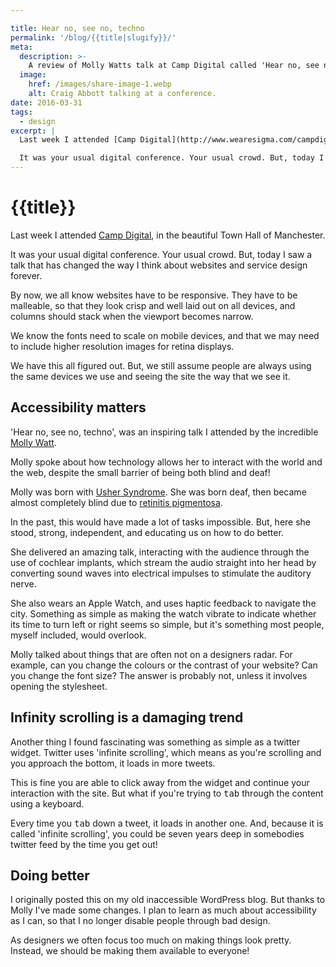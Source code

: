 ```yaml
---

title: Hear no, see no, techno
permalink: '/blog/{{title|slugify}}/'
meta:
  description: >-
    A review of Molly Watts talk at Camp Digital called 'Hear no, see no, techno.'
  image:
    href: /images/share-image-1.webp
    alt: Craig Abbott talking at a conference.
date: 2016-03-31
tags:
  - design
excerpt: |
  Last week I attended [Camp Digital](http://www.wearesigma.com/campdigital/2017/), in the beautiful Town Hall of Manchester.

  It was your usual digital conference. Your usual crowd. But, today I saw a talk that has changed the way I think about websites and service design forever.
---
```


# {{title}}

Last week I attended [Camp Digital](http://www.wearesigma.com/campdigital/2017/), in the beautiful Town Hall of Manchester.

It was your usual digital conference. Your usual crowd. But, today I saw a talk that has changed the way I think about websites and service design forever.

By now, we all know websites have to be responsive. They have to be malleable, so that they look crisp and well laid out on all devices, and columns should stack when the viewport becomes narrow. 

We know the fonts need to scale on mobile devices, and that we may need to include higher resolution images for retina displays.

We have this all figured out. But, we still assume people are always using the same devices we use and seeing the site the way that we see it.

## Accessibility matters

'Hear no, see no, techno', was an inspiring talk I attended by the incredible [Molly Watt](http://www.mollywatt.com/).

Molly spoke about how technology allows her to interact with the world and the web, despite the small barrier of being both blind and deaf!

Molly was born with [Usher Syndrome](https://en.wikipedia.org/wiki/Usher_syndrome). She was born deaf, then became almost completely blind due to [retinitis pigmentosa](https://en.wikipedia.org/wiki/Retinitis_pigmentosa). 

In the past, this would have made a lot of tasks impossible. But, here she stood, strong, independent, and educating us on how to do better.

She delivered an amazing talk, interacting with the audience through the use of cochlear implants, which stream the audio straight into her head by converting sound waves into electrical impulses to stimulate the auditory nerve.

She also wears an Apple Watch, and uses haptic feedback to navigate the city. Something as simple as making the watch vibrate to indicate whether its time to turn left or right seems so simple, but it's something most people, myself included, would overlook.

Molly talked about things that are often not on a designers radar. For example, can you change the colours or the contrast of your website? Can you change the font size? The answer is probably not, unless it involves opening the stylesheet.

## Infinity scrolling is a damaging trend

Another thing I found fascinating was something as simple as a twitter widget. Twitter uses 'infinite scrolling', which means as you're scrolling and you approach the bottom, it loads in more tweets.

This is fine you are able to click away from the widget and continue your interaction with the site. But what if you're trying to <kbd>tab</kbd> through the content using a keyboard.

Every time you <kbd>tab</kbd> down a tweet, it loads in another one. And, because it is called 'infinite scrolling', you could be seven years deep in somebodies twitter feed by the time you get out!

## Doing better

I originally posted this on my old inaccessible WordPress blog. But thanks to Molly I've made some changes. I plan to learn as much about accessibility as I can, so that I no longer disable people through bad design.

As designers we often focus too much on making things look pretty. Instead, we should be making them available to everyone!
